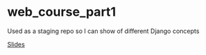 # web_course_part1
Used as a staging repo so I can show of different Django concepts

[Slides](https://docs.google.com/presentation/d/1XvT60SWcYD-KZQXnI9HJDdgqD58RelzdThFcjgNiwfk/edit?usp=sharing)
